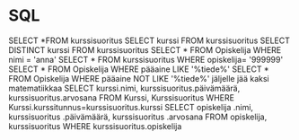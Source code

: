 # SQL


SELECT *FROM kurssisuoritus
SELECT kurssi FROM kurssisuoritus
SELECT DISTINCT kurssi FROM kurssisuoritus
SELECT * FROM Opiskelija WHERE nimi = 'anna'
SELECT * FROM kurssisuoritus WHERE opiskelija= '999999'
SELECT * FROM Opiskelija WHERE pääaine LIKE '%tiede%' SELECT * FROM Opiskelija WHERE pääaine NOT LIKE '%tiede%' jäljelle jää kaksi matematiikkaa
SELECT kurssi.nimi, kurssisuoritus.päivämäärä, kurssisuoritus.arvosana FROM Kurssi, Kurssisuoritus WHERE Kurssi.kurssitunnus=kurssisuoritus.kurssi
SELECT opiskelija .nimi, kurssisuoritus .päivämäärä, kurssisuoritus .arvosana FROM opiskelija, kurssisuoritus WHERE kurssisuoritus.opiskelija
